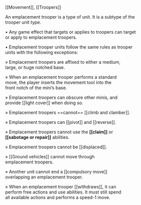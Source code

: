 [[Movement]], [[Troopers]]

An emplacement trooper is a type of unit. It is a subtype of the  
trooper unit type.  

• Any game effect that targets or applies to troopers can target  
or apply to emplacement troopers.  

• Emplacement trooper units follow the same rules as trooper  
units with the following exceptions:  

» Emplacement troopers are affixed to either a medium,  
large, or huge notched base.  

» When an emplacement trooper performs a standard  
move, the player inserts the movement tool into the  
front notch of the mini’s base.  

» Emplacement troopers can obscure other minis, and  
provide [[light cover]] when doing so.  

» Emplacement troopers ==cannot== [[climb and clamber]]. 

» Emplacement troopers can [[pivot]] and [[reverse]].  

» Emplacement troopers cannot use the **[[claim]]** or  
**[[sabotage or repair]]** abilities.

» Emplacement troopers cannot be [[displaced]]. 

» [[Ground vehicles]] cannot move through  
emplacement troopers.

» Another unit cannot end a [[compulsory move]]  
overlapping an emplacement trooper. 

» When an emplacement trooper [[withdraws]], it can  
perform free actions and use abilities. It must still spend  
all available actions and performs a speed-1 move.  
